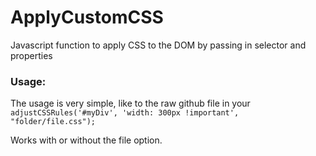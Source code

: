 # ApplyCustomCSS
Javascript function to apply CSS to the DOM by passing in selector and properties

### Usage:
The usage is very simple, like to the raw github file in your
```adjustCSSRules('#myDiv', 'width: 300px !important', "folder/file.css");```

Works with or without the file option.
